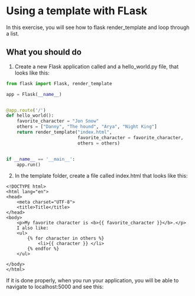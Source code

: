 # Using a template with FLask

In this exercise, you will see how to flask render_template and loop through a list.

## What you should do

1. Create a new Flask application called and a hello_world.py file, that looks like this:

```python
from flask import Flask, render_template

app = Flask(__name__)


@app.route('/')
def hello_world():
    favorite_character = "Jon Snow"
    others = ["Danny", "The hound", "Arya", "Night King"]
    return render_template("index.html",
                           favorite_character = favorite_character,
                           others = others)


if __name__ == '__main__':
    app.run()
```

2. In the template folder, create a file called index.html that looks like this:

```html5
<!DOCTYPE html>
<html lang="en">
<head>
    <meta charset="UTF-8">
    <title>Title</title>
</head>
<body>
    <p>My favorite character is <b>{{ favorite_character }}</b>.</p>
    I also like:
    <ul>
        {% for character in others %}
            <li>{{ character }} </li>
        {% endfor %}
    </ul>

</body>
</html>
```

If it is done properly, when you run your application, you will be able to navigate to localhost:5000 and see this:

